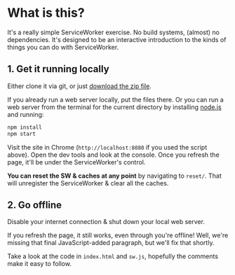 # What is this?

It's a really simple ServiceWorker exercise. No build systems, (almost) no dependencies. It's designed to be an interactive introduction to the kinds of things you can do with ServiceWorker.

## 1. Get it running locally

Either clone it via git, or just [download the zip file](https://github.com/WebTorill/Exercise101).

If you already run a web server locally, put the files there. Or you can run a web server from the terminal for the current directory by installing [node.js](http://nodejs.org/) and running:

```sh
npm install
npm start
```

Visit the site in Chrome (`http://localhost:8080` if you used the script above). Open the dev tools and look at the console. Once you refresh the page, it'll be under the ServiceWorker's control.

**You can reset the SW & caches at any point** by navigating to `reset/`. That will unregister the ServiceWorker & clear all the caches.

## 2. Go offline

Disable your internet connection & shut down your local web server.

If you refresh the page, it still works, even through you're offline! Well, we're missing that final JavaScript-added paragraph, but we'll fix that shortly.

Take a look at the code in `index.html` and `sw.js`, hopefully the comments make it easy to follow.
